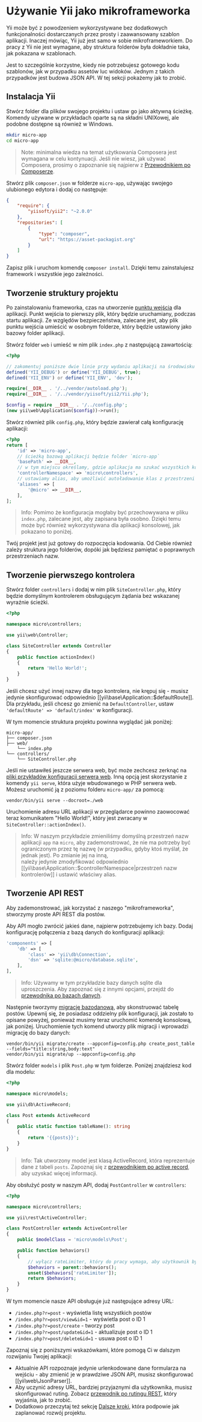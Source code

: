 # Używanie Yii jako mikroframeworka

Yii może być z powodzeniem wykorzystywane bez dodatkowych funkcjonalności dostarczanych przez prosty i zaawansowany szablon aplikacji. Inaczej mówiąc, 
Yii już jest samo w sobie mikroframeworkiem. Do pracy z Yii nie jest wymagane, aby struktura folderów była dokładnie taka, jak pokazana w szablonach.

Jest to szczególnie korzystne, kiedy nie potrzebujesz gotowego kodu szablonów, jak w przypadku assetów luc widoków. Jednym z takich przypadków jest budowa JSON API. 
W tej sekcji pokażemy jak to zrobić.

## Instalacja Yii

Stwórz folder dla plików swojego projektu i ustaw go jako aktywną ścieżkę. Komendy używane w przykładach oparte są na składni UNIXowej, ale podobne dostępne są również w Windows.

```bash
mkdir micro-app
cd micro-app
```

> Note: minimalna wiedza na temat użytkowania Composera jest wymagana w celu kontynuacji. Jeśli nie wiesz, jak używać Composera, prosimy o zapoznanie się najpierw z [Przewodnikiem po Composerze](https://getcomposer.org/doc/00-intro.md).

Stwórz plik `composer.json` w folderze `micro-app`, używając swojego ulubionego edytora i dodaj co następuje:

```json
{
    "require": {
        "yiisoft/yii2": "~2.0.0"
    },
    "repositories": [
        {
            "type": "composer",
            "url": "https://asset-packagist.org"
        }
    ]
}
```

Zapisz plik i uruchom komendę `composer install`. Dzięki temu zainstalujesz framework i wszystkie jego zależności.

## Tworzenie struktury projektu

Po zainstalowaniu frameworka, czas na utworzenie [punktu wejścia](structure-entry-scripts.md) dla aplikacji. Punkt wejścia to pierwszy plik, który będzie uruchamiany, 
podczas startu aplikacji. Ze względów bezpieczeństwa, zalecane jest, aby plik punktu wejścia umieścić w osobnym folderze, który będzie ustawiony jako bazowy folder aplikacji.

Stwórz folder `web` i umieść w nim plik `index.php` z następującą zawartością:

```php 
<?php

// zakomentuj poniższe dwie linie przy wydaniu aplikacji na środowisku produkcyjnym
defined('YII_DEBUG') or define('YII_DEBUG', true);
defined('YII_ENV') or define('YII_ENV', 'dev');

require(__DIR__ . '/../vendor/autoload.php');
require(__DIR__ . '/../vendor/yiisoft/yii2/Yii.php');

$config = require __DIR__ . '/../config.php';
(new yii\web\Application($config))->run();
```

Stwórz również plik `config.php`, który będzie zawierał całą konfigurację aplikacji:

```php
<?php
return [
    'id' => 'micro-app',
    // ścieżką bazową aplikacji będzie folder `micro-app`
    'basePath' => __DIR__,
    // w tym miejscu określamy, gdzie aplikacja ma szukać wszystkich kontrolerów
    'controllerNamespace' => 'micro\controllers',
    // ustawiamy alias, aby umożliwić autoładowanie klas z przestrzeni nazw 'micro'
    'aliases' => [
        '@micro' => __DIR__,
    ],
];
```

> Info: Pomimo że konfiguracja mogłaby być przechowywana w pliku `index.php`, zalecane jest, aby zapisana była osobno.
> Dzięki temu może być również wykorzystywana dla aplikacji konsolowej, jak pokazano to poniżej.

Twój projekt jest już gotowy do rozpoczęcia kodowania. Od Ciebie również zależy struktura jego folderów, dopóki jak będziesz pamiętać o poprawnych przestrzeniach nazw.

## Tworzenie pierwszego kontrolera

Stwórz folder `controllers` i dodaj w nim plik `SiteController.php`, który będzie domyślnym kontrolerem obsługującym żądania bez wskazanej wyraźnie ścieżki.

```php
<?php

namespace micro\controllers;

use yii\web\Controller;

class SiteController extends Controller
{
    public function actionIndex()
    {
        return 'Hello World!';
    }
}
```

Jeśli chcesz użyć innej nazwy dla tego kontrolera, nie krępuj się - musisz jedynie skonfigurować odpowiednio [[yii\base\Application::$defaultRoute]].
Dla przykładu, jeśli chcesz go zmienić na `DefaultController`, ustaw `'defaultRoute' => 'default/index'` w konfiguracji.

W tym momencie struktura projektu powinna wyglądać jak poniżej:

```
micro-app/
├── composer.json
├── web/
    └── index.php
└── controllers/
    └── SiteController.php
```

Jeśli nie ustawiłeś jeszcze serwera web, być może zechcesz zerknąć na [pliki przykładów konfiguracji serwera web](start-installation.md#configuring-web-servers).
Inną opcją jest skorzystanie z komendy `yii serve`, która użyje wbudowanego w PHP serwera web. Możesz uruchomić ją z poziomu folderu `micro-app/` za pomocą:

    vendor/bin/yii serve --docroot=./web

Uruchomienie adresu URL aplikacji w przeglądarce powinno zaowocować teraz komunikatem "Hello World!", który jest zwracany w `SiteController::actionIndex()`.

> Info: W naszym przykładzie zmieniliśmy domyślną przestrzeń nazw aplikacji `app` na `micro`, aby zademonstrować, 
> że nie ma potrzeby być ograniczonym przez tę nazwę (w przypadku, gdyby ktoś myślał, że jednak jest). Po zmianie jej na inną,  
> należy jedynie zmodyfikować odpowiednio [[yii\base\Application::$controllerNamespace|przestrzeń nazw kontrolerów]] i ustawić właściwy alias.


## Tworzenie API REST

Aby zademonstrować, jak korzystać z naszego "mikroframeworka", stworzymy proste API REST dla postów.

Aby API mogło zwrócić jakieś dane, najpierw potrzebujemy ich bazy. Dodaj konfigurację połączenia z bazą danych do konfiguracji aplikacji:

```php
'components' => [
    'db' => [
        'class' => 'yii\db\Connection',
        'dsn' => 'sqlite:@micro/database.sqlite',
    ],
],
```

> Info: Używamy w tym przykładzie bazy danych sqlite dla uproszczenia. Aby zapoznać się z innymi opcjami, przejdź do [przewodnika po bazach danych](db-dao.md).

Następnie tworzymy [migrację bazodanową](db-migrations.md), aby skonstruować tabelę postów.
Upewnij się, że posiadasz oddzielny plik konfiguracji, jak zostało to opisane powyżej, ponieważ musimy teraz uruchomić komendę konsolową, jak poniżej.
Uruchomienie tych komend utworzy plik migracji i wprowadzi migrację do bazy danych:

    vendor/bin/yii migrate/create --appconfig=config.php create_post_table --fields="title:string,body:text"
    vendor/bin/yii migrate/up --appconfig=config.php

Stwórz folder `models` i plik `Post.php` w tym folderze. Poniżej znajdziesz kod dla modelu:

```php
<?php

namespace micro\models;

use yii\db\ActiveRecord;

class Post extends ActiveRecord
{ 
    public static function tableName(): string
    {
        return '{{posts}}';
    }
}
```

> Info: Tak utworzony model jest klasą ActiveRecord, która reprezentuje dane z tabeli `posts`.
> Zapoznaj się z [przewodnikiem po active record](db-active-record.md), aby uzyskać więcej informacji.

Aby obsłużyć posty w naszym API, dodaj `PostController` w `controllers`:

```php
<?php

namespace micro\controllers;

use yii\rest\ActiveController;

class PostController extends ActiveController
{
    public $modelClass = 'micro\models\Post';

    public function behaviors()
    {
        // wyłącz rateLimiter, który do pracy wymaga, aby użytkownik był zalogowany
        $behaviors = parent::behaviors();
        unset($behaviors['rateLimiter']);
        return $behaviors;
    }
}
```

W tym momencie nasze API obsługuje już następujące adresy URL:

- `/index.php?r=post` - wyświetla listę wszystkich postów
- `/index.php?r=post/view&id=1` - wyświetla post o ID 1
- `/index.php?r=post/create` - tworzy post
- `/index.php?r=post/update&id=1` - aktualizuje post o ID 1
- `/index.php?r=post/delete&id=1` - usuwa post o ID 1

Zapoznaj się z poniższymi wskazówkami, które pomogą Ci w dalszym rozwijaniu Twojej aplikacji:

- Aktualnie API rozpoznaje jedynie urlenkodowane dane formularza na wejściu - aby zmienić je w prawdziwe JSON API, 
  musisz skonfigurować [[yii\web\JsonParser]].
- Aby uczynić adresy URL, bardziej przyjaznymi dla użytkownika, musisz skonfigurować ruting.
  Zobacz [przewodnik po rutingu REST](rest-routing.md), który wyjaśnia, jak to zrobić.
- Dodatkowo przeczytaj też sekcję [Dalsze kroki](start-looking-ahead.md), która podpowie jak zaplanować rozwój projektu.
